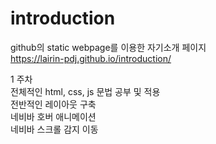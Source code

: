 # introduction
github의 static webpage를 이용한 자기소개 페이지  
https://lairin-pdj.github.io/introduction/


1 주차  
전체적인 html, css, js 문법 공부 및 적용  
전반적인 레이아웃 구축  
네비바 호버 애니메이션  
네비바 스크롤 감지 이동  
